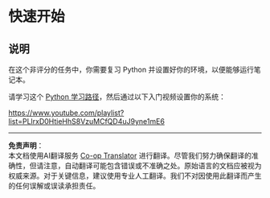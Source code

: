 <!--
CO_OP_TRANSLATOR_METADATA:
{
  "original_hash": "4c4698044bb8af52cfb6388a4ee0e53b",
  "translation_date": "2025-09-03T17:48:58+00:00",
  "source_file": "1-Introduction/1-intro-to-ML/assignment.md",
  "language_code": "zh"
}
-->
# 快速开始

## 说明

在这个非评分的任务中，你需要复习 Python 并设置好你的环境，以便能够运行笔记本。

请学习这个 [Python 学习路径](https://docs.microsoft.com/learn/paths/python-language/?WT.mc_id=academic-77952-leestott)，然后通过以下入门视频设置你的系统：

https://www.youtube.com/playlist?list=PLlrxD0HtieHhS8VzuMCfQD4uJ9yne1mE6

---

**免责声明**：  
本文档使用AI翻译服务 [Co-op Translator](https://github.com/Azure/co-op-translator) 进行翻译。尽管我们努力确保翻译的准确性，但请注意，自动翻译可能包含错误或不准确之处。原始语言的文档应被视为权威来源。对于关键信息，建议使用专业人工翻译。我们不对因使用此翻译而产生的任何误解或误读承担责任。
